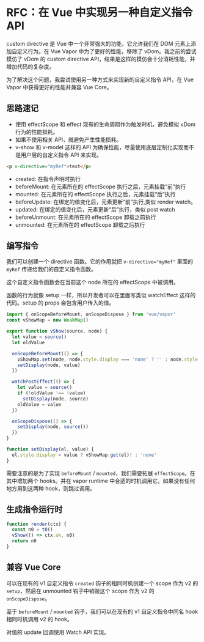 # RFC：在 Vue 中实现另一种自定义指令 API

custom directive 是 Vue 中一个非常强大的功能，它允许我们在 DOM 元素上添加自定义行为。在 Vue Vapor 中为了更好的性能，移除了 vDom。我之前的尝试模仿了 vDom 的 custom directive API，结果是这样的模仿会十分消耗性能，并增加代码的复杂度。

为了解决这个问题，我尝试使用另一种方式来实现新的自定义指令 API，在 Vue Vapor 中获得更好的性能并兼容 Vue Core。

## 思路速记

- 使用 effectScope 和 effect 现有的生命周期作为触发时机，避免模拟 vDom 行为的性能损耗。
- 如果不使用相关 API，就避免产生性能损耗。
- v-show 和 v-model 这样的 API 为确保性能，尽量使用底层定制化实现而不是用户层的自定义指令 API 来实现。

```html
<p v-directive="myRef">text</p>
```

- created: 在指令声明时执行
- beforeMount: 在元素所在的 effectScope 执行之后，元素挂载“前”执行
- mounted: 在元素所在的 effectScope 执行之后，元素挂载“后”执行
- beforeUpdate: 在绑定的值变化后，元素更新“前”执行,类似 render watch。
- updated: 在绑定的值变化后，元素更新“后”执行，类似 post watch
- beforeUnmount: 在元素所在的 effectScope 卸载之前执行
- unmounted: 在元素所在的 effectScope 卸载之后执行

## 编写指令

<!-- 为了实现这个设计，我们可以创建 `directiveWatch` 函数。它接受类似 watch source 的参数和 -->

我们可以创建一个 directive 函数。它的作用就把 `v-directive="myRef"` 里面的 `myRef` 传递给我们的自定义指令函数。

这个自定义指令函数会在当前这个 node 所在的 effectScope 中被调用。

函数的行为就像 setup 一样，所以开发者可以在里面写类似 watchEffect 这样的代码。setup 的 props 会包含用户传入的值。

```js
import { onScopeBeforeMount, onScopeDispose } from 'vue/vapor'
const vShowMap = new WeakMap()

export function vShow(source, node) {
  let value = source()
  let oldValue

  onScopeBeforeMount(() => {
    vShowMap.set(node, node.style.display === 'none' ? '' : node.style.display)
    setDisplay(node, value)
  })

  watchPostEffect(() => {
    let value = source()
    if (!oldValue !== !value)
      setDisplay(node, source)
    oldValue = value
  })

  onScopeDispose(() => {
    setDisplay(node, source())
  })
}

function setDisplay(el, value) {
  el.style.display = value ? vShowMap.get(el)! : 'none'
}
```

需要注意的是为了实现 `beforeMount` / `mounted`，我们需要拓展 `effectScope`。在其中增加两个 hooks。并在 vapor runtime 中合适的时机调用它。如果没有任何地方用到这两种 hook，则跳过调用。

## 生成指令运行时

```js
function render(ctx) {
  const n0 = t0()
  vShow(() => ctx.ok, n0)
  return n0
}
```


## 兼容 Vue Core

可以在现有的  v1 自定义指令 `created` 钩子的相同时机创建一个 scope 作为 v2 的 `setup`，然后在 unmounted 钩子中销毁这个 scope 作为 v2 的 `onScopeDispose`。

至于 `beforeMount` / `mounted` 钩子，我们可以在现有的 v1 自定义指令中同名 hook 相同时机调用 v2 的 hook。

对值的 update 回调使用 Watch API 实现。
